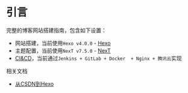 
# 引言

完整的博客网站搭建指南，包含如下设置：

* 网站搭建，当前使用`Hexo v4.0.0` - [Hexo](./hexo/index.md)
* 主题配置，当前使用`NexT v7.5.0` - [NexT](./next/index.md)
* [CI&CD](./ci&cd/引言.md)，当前通过`Jenkins + GitLab + Docker  + Nginx + 腾讯云`实现

相关文档

* [从CSDN到Hexo](https://blog.zhujian.life/posts/359e7c3c.html)